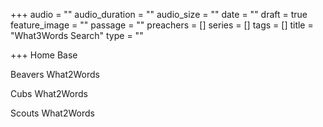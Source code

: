 +++
audio = ""
audio_duration = ""
audio_size = ""
date = ""
draft = true
feature_image = ""
passage = ""
preachers = []
series = []
tags = []
title = "What3Words Search"
type = ""

+++
Home Base

<what3words-address words="///fittingly.waving.retail"/>
<script src="https://assets.what3words.com/sdk/v3/what3words.js"></script>

Beavers What2Words

<what3words-address words="///craft.slim.servicing"/>
<script src="https://assets.what3words.com/sdk/v3/what3words.js"></script>

Cubs What2Words

<what3words-address words="///tuxedos.combining.polices"/>
<script src="https://assets.what3words.com/sdk/v3/what3words.js"></script>

Scouts What2Words

<what3words-address words="///fund.plantings.perplexed"/>
<script src="https://assets.what3words.com/sdk/v3/what3words.js"></script>


